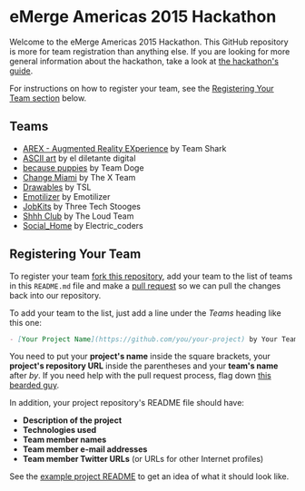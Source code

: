 eMerge Americas 2015 Hackathon
==============================

Welcome to the eMerge Americas 2015 Hackathon.
This GitHub repository is more for team registration than anything else.
If you are looking for more general information about the hackathon,
take a look at [the hackathon's guide](https://docs.google.com/document/d/16_Y-sFk_PKRO1_sfR1GOwgBpE253DB95PJaFzKK5H6Y/edit).

For instructions on how to register your team,
see the [Registering Your Team section](#registering-your-team) below.


Teams
-----

- [AREX - Augmented Reality EXperience](https://github.com/qtrandev/AREX) by Team Shark
- [ASCII art](https://github.com/beovideskevin/asciiart) by el diletante digital
- [because puppies](https://github.com/djben305/becausepuppies) by Team Doge
- [Change Miami](https://github.com/Yonahel/XTeam) by The X Team
- [Drawables](https://github.com/silverlogic/Drawables-iOS) by TSL
- [Emotilizer](https://github.com/ThisBeKiks/emotilizer) by Emotilizer
- [JobKits](https://github.com/djlazz3/Emerge2015) by Three Tech Stooges
- [Shhh Club](https://github.com/jalvarado91/ShhhClub) by The Loud Team
- [Social_Home](https://github.com/djoker07/Social_Home.git) by Electric_coders


Registering Your Team
---------------------

To register your team [fork this repository](https://help.github.com/articles/fork-a-repo/),
add your team to the list of teams in this `README.md` file
and make a [pull request](https://help.github.com/articles/using-pull-requests)
so we can pull the changes back into our repository.

To add your team to the list,
just add a line under the *Teams* heading like this one:

```md
- [Your Project Name](https://github.com/you/your-project) by Your Team
```

You need to put your **project's name** inside the square brackets,
your **project's repository URL** inside the parentheses
and your **team's name** after *by*.
If you need help with the pull request process,
flag down [this bearded guy](https://twitter.com/khalifenizar).

In addition, your project repository's README file should have:

- **Description of the project**
- **Technologies used**
- **Team member names**
- **Team member e-mail addresses**
- **Team member Twitter URLs** (or URLs for other Internet profiles)

See the [example project README](example-project-readme.md) to get an idea of what it should look like.
